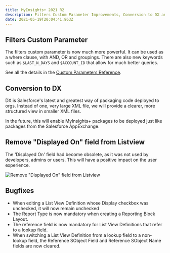 ```yaml
---
title: MyInsights+ 2021 R2
description: Filters Custom Parameter Improvements, Conversion to DX and Bugfixes
date: 2021-05-19T20:04:41.863Z
---
```

## Filters Custom Parameter

The filters custom parameter is now much more powerful. It can be used as a where clause, with AND, OR and groupings. There are also new keywords such as `$LAST_N_DAYS` and `$ACCOUNT_ID` that allow for much better queries.

See all the details in the [Custom Parameters Reference](/references/custom-parameters).

## Conversion to DX

DX is Salesforce's latest and greatest way of packaging code deployed to orgs. Instead of one, very large XML file, we will provide a clearer, more structured view in smaller XML files.

In the future, this will enable MyInsights+ packages to be deployed just like packages from the Salesforce AppExchange.

## Remove "Displayed On" field from Listview

The 'Displayed On' field had become obsolete, as it was not used by developers, admins or users. This will have a positive impact on the user experience.

![Remove "Displayed On" field from Listview](/static/img/microsoftteams-image-1-.png "Remove \"Displayed On\" field from Listview")

## Bugfixes

* When editing a List View Definition whose Display checkbox was unchecked, it will now remain unchecked
* The Report Type is now mandatory when creating a Reporting Block Layout.
* The reference field is now mandatory for List View Definitions that refer to a lookup field.
* When switching a List View Definition from a lookup field to a non-lookup field, the Reference SObject Field and Reference SObject Name fields are now cleared.